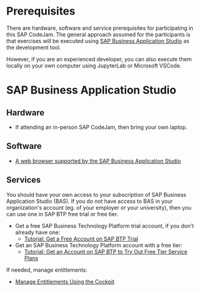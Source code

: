 # Prerequisites

There are hardware, software and service prerequisites for participating in this SAP CodeJam. The general approach assumed for the participants is that exercises will be executed using [SAP Business Application Studio](https://community.sap.com/topics/business-application-studio) as the development tool. 

However, if you are an experienced developer, you can also execute them locally on your own computer using JupyterLab or Microsoft VSCode. 

# SAP Business Application Studio

## Hardware

* If attending an in-person SAP CodeJam, then bring your own laptop.

## Software

* [A web browser supported by the SAP Business Application Studio](https://help.sap.com/docs/SAP%20Business%20Application%20Studio/9d1db9835307451daa8c930fbd9ab264/8f46c6e6f86641cc900871c903761fd4.html#availability)

## Services

You should have your own access to your subscription of SAP Business Application Studio (BAS). If you do not have access to BAS in your organization's account (eg. of your employer or your university), then you can use one in SAP BTP free trial or free tier.

* Get a free SAP Business Technology Platform trial account, if you don't already have one:
  * [Tutorial: Get a Free Account on SAP BTP Trial](https://developers.sap.com/tutorials/hcp-create-trial-account.html)
* Get an SAP Business Technology Platform account with a free tier:
  * [Tutorial: Get an Account on SAP BTP to Try Out Free Tier Service Plans](https://developers.sap.com/tutorials/btp-free-tier-account.html)

If needed, manage entitlements:
* [Manage Entitlements Using the Cockpit](https://developers.sap.com/tutorials/btp-cockpit-entitlements.html)